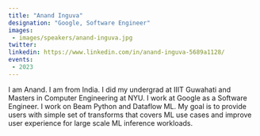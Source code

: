```yaml
---
title: "Anand Inguva"
designation: "Google, Software Engineer"
images:
 - images/speakers/anand-inguva.jpg
twitter: 
linkedin: https://www.linkedin.com/in/anand-inguva-5689a1128/
events:
 - 2023
---
```


I am Anand. I am from India. I did my undergrad at IIIT Guwahati and Masters in Computer Engineering at NYU. I work at Google as a Software Engineer. I work on Beam Python and Dataflow ML. My goal is to provide users with simple set of transforms that covers ML use cases and improve user experience for large scale ML inference workloads.